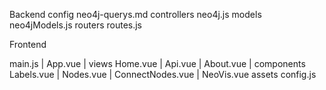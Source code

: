 Backend
 config
    neo4j-querys.md
 controllers
    neo4j.js
 models
    neo4jModels.js
 routers
    routes.js

Frontend

 main.js
 |
 App.vue
    |
    views
        Home.vue 
        |
        Api.vue
        |
        About.vue
        |
        components
            Labels.vue
            |
            Nodes.vue
            |
            ConnectNodes.vue
            |
            NeoVis.vue
        assets
            config.js 


